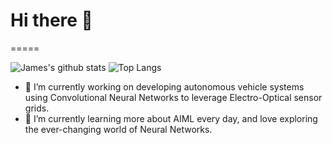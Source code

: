 # Hi there 👋
=====

![James's github stats](https://github-readme-stats.vercel.app/api?username=jpoirier1&count_private=true&hide=issues)
![Top Langs](https://github-readme-stats.vercel.app/api/top-langs/?username=jpoirier1&layout=compact)

- 🔭 I’m currently working on developing autonomous vehicle systems using Convolutional Neural Networks to leverage Electro-Optical sensor grids.
- 🌱 I’m currently learning more about AIML every day, and love exploring the ever-changing world of Neural Networks.


<!-- **jpoirier1/jpoirier1** is a ✨ _special_ ✨ repository because its `README.md` (this file) appears on your GitHub profile.

Templates:

- 🔭 I’m currently working on ...
- 🌱 I’m currently learning ...
- 👯 I’m looking to collaborate on ...
- 🤔 I’m looking for help with ...
- 💬 Ask me about ...
- 📫 How to reach me: ...
- 😄 Pronouns: ...
- ⚡ Fun fact: ...
-->
